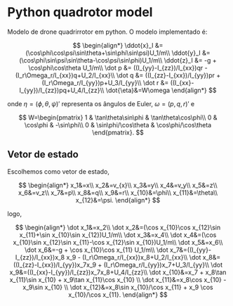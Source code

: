 # Python quadrotor model

Modelo de drone quadrirrotor em python. O modelo implementado é:

$$
\begin{align*}
    \ddot{x}_I &= (\cos\phi\cos\psi\sin\theta+\sin\phi\sin\psi)U_1/m\\
    \ddot{y}_I &= (\cos\phi\sin\psi\sin\theta-\cos\psi\sin\phi)U_1/m\\
    \ddot{z}_I &= -g + \cos\phi\cos\theta U_1/m\\
    \dot p &= ((I_{yy}-I_{zz})/I_{xx})qr - (I_r\Omega_r/I_{xx})q+U_2/I_{xx}\\
    \dot q &= ((I_{zz}-I_{xx})/I_{yy})pr + (I_r\Omega_r/I_{yy})p+U_3/I_{yy}\\
    \dot r &= ((I_{xx}-I_{yy})/I_{zz})pq+U_4/I_{zz}\\
    \dot{\eta}&=W\omega
\end{align*}
$$

onde $\eta=(\phi,\theta,\psi)'$ representa os ângulos de Euler, $\omega=(p,q,r)'$ e

$$
W=\begin{pmatrix}
1 & \tan\theta\sin\phi & \tan\theta\cos\phi\\
0 & \cos\phi & -\sin\phi\\
0 & \sin\phi/\cos\theta & \cos\phi/\cos\theta
\end{pmatrix}.
$$

## Vetor de estado

Escolhemos como vetor de estado,

$$
\begin{align*}
x_1&=x\\
x_2&=v_{x}\\
x_3&=y\\
x_4&=v_y\\
x_5&=z\\
x_6&=v_z\\
x_7&=p\\
x_8&=q\\
x_9&=r\\
x_{10}&=\phi\\
x_{11}&=\theta\\
x_{12}&=\psi.
\end{align*}
$$

logo,

$$
\begin{align*}
\dot x_1&=x_2\\
\dot x_2&=(\cos x_{10}\cos x_{12}\sin x_{11}+\sin x_{10}\sin x_{12})U_1/m\\
\dot x_3&=x_4\\
\dot x_4&=(\cos x_{10}\sin x_{12}\sin x_{11}-\cos x_{12}\sin x_{10})U_1/m\\
\dot x_5&=x_6\\
\dot x_6&=-g + \cos x_{10}\cos x_{11} U_1/m\\
\dot x_7&=((I_{yy}-I_{zz})/I_{xx})x_8 x_9 - (I_r\Omega_r/I_{xx})x_8+U_2/I_{xx}\\
\dot x_8&=((I_{zz}-I_{xx})/I_{yy})x_7x_9 + (I_r\Omega_r/I_{yy})x_7+U_3/I_{yy}\\
\dot x_9&=((I_{xx}-I_{yy})/I_{zz})x_7x_8+U_4/I_{zz}\\
\dot x_{10}&=x_7 +  x_8\tan x_{11}\sin x_{10} + x_9\tan x_{11}\cos x_{10} \\
\dot x_{11}&=x_8\cos x_{10}   -x_9\sin x_{10} \\
\dot x_{12}&=x_8\sin x_{10}/\cos x_{11} + x_9 \cos x_{10}/\cos x_{11}.
\end{align*}
$$
